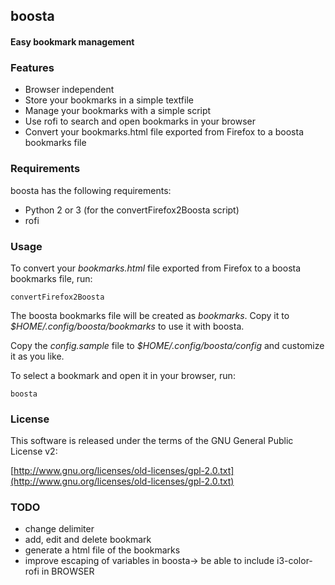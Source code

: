 ## boosta

#### Easy bookmark management

### Features

- Browser independent
- Store your bookmarks in a simple textfile
- Manage your bookmarks with a simple script
- Use rofi to search and open bookmarks in your browser
- Convert your bookmarks.html file exported from Firefox to a boosta bookmarks file

### Requirements

boosta has the following requirements:

- Python 2 or 3 (for the convertFirefox2Boosta script)
- rofi

### Usage

To convert your *bookmarks.html* file exported from Firefox to a boosta
bookmarks file, run:

    convertFirefox2Boosta

The boosta bookmarks file will be created as *bookmarks*. Copy it to *$HOME/.config/boosta/bookmarks* to use it with boosta.

Copy the *config.sample* file to *$HOME/.config/boosta/config* and customize it as you like.

To select a bookmark and open it in your browser, run:

    boosta

### License

This software is released under the terms of the
GNU General Public License v2:

[http://www.gnu.org/licenses/old-licenses/gpl-2.0.txt](http://www.gnu.org/licenses/old-licenses/gpl-2.0.txt)

### TODO
- change delimiter
- add, edit and delete bookmark
- generate a html file of the bookmarks
- improve escaping of variables in boosta-> be able to include i3-color-rofi in BROWSER
